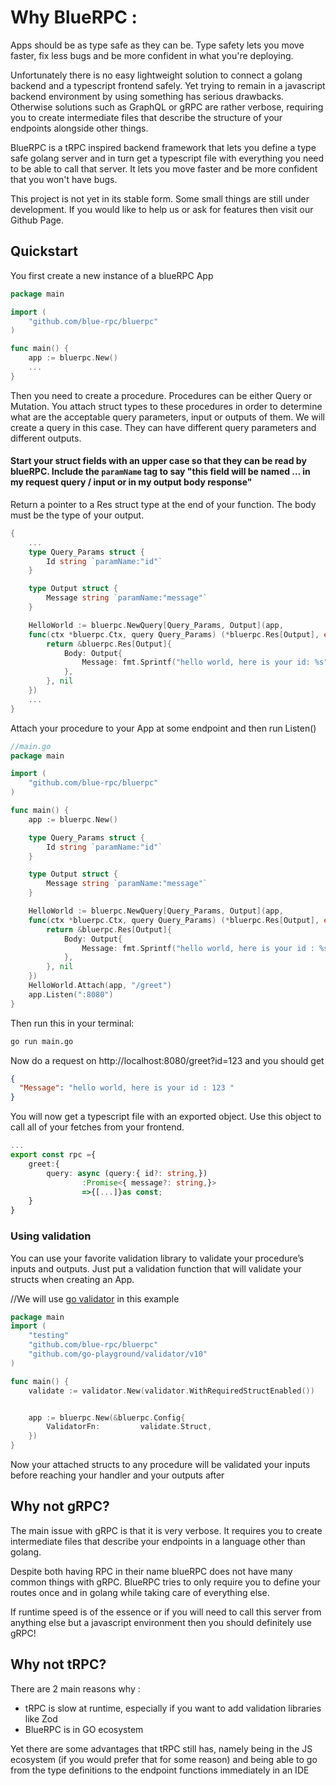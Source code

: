 
# Why BlueRPC :
Apps should be as type safe as they can be. Type safety lets you move faster, fix less bugs and be more confident in what you're deploying. 

Unfortunately there is no easy lightweight solution to connect a golang backend and a typescript frontend safely. Yet trying to remain in a javascript backend environment by using something has serious drawbacks. Otherwise solutions such as GraphQL or gRPC are rather verbose, requiring you to create intermediate files that describe the structure of your endpoints alongside other things.

BlueRPC is a tRPC inspired backend framework that lets you define a type safe golang server and in turn get a typescript file with everything you need to be able to call that server. It lets you move faster and be more confident that you won't have bugs. 

<note>
This project is not yet in its stable form. Some small things are still under development. If you would like to help us or ask for features then visit our Github Page.
</note>



## Quickstart

You first create a new instance of a blueRPC App

```go
package main

import (
	"github.com/blue-rpc/bluerpc"
)

func main() {
	app := bluerpc.New()
    ...
}
```


Then you need to create a procedure. Procedures can be either Query or Mutation. You attach struct types to these procedures in order to determine what are the acceptable query parameters, input or outputs of them.
We will create a query in this case. They can have different query parameters and different outputs.

#### Start your struct fields with an upper case so that they can be read by blueRPC. Include the `paramName` tag to say "this field will be named ... in my request query / input or in my output body response"


Return a pointer to a Res struct type at the end of your function. The body must be the type of your output.

```go
{
    ...
	type Query_Params struct {
		Id string `paramName:"id"`
	}

	type Output struct {
		Message string `paramName:"message"`
	}

	HelloWorld := bluerpc.NewQuery[Query_Params, Output](app, 
    func(ctx *bluerpc.Ctx, query Query_Params) (*bluerpc.Res[Output], error) {
		return &bluerpc.Res[Output]{
			Body: Output{
	            Message: fmt.Sprintf("hello world, here is your id: %s", query.id)
			},
		}, nil
	})
    ...
}
```
Attach your procedure to your App at some endpoint and then run Listen()
```go 
//main.go
package main

import (
	"github.com/blue-rpc/bluerpc"
)

func main() {
	app := bluerpc.New()

	type Query_Params struct {
		Id string `paramName:"id"`
	}

	type Output struct {
		Message string `paramName:"message"`
	}

	HelloWorld := bluerpc.NewQuery[Query_Params, Output](app, 
    func(ctx *bluerpc.Ctx, query Query_Params) (*bluerpc.Res[Output], error) {
		return &bluerpc.Res[Output]{
			Body: Output{
				Message: fmt.Sprintf("hello world, here is your id : %s ", query.Id),
			},
		}, nil
	})
	HelloWorld.Attach(app, "/greet")
	app.Listen(":8080")
}
```
Then run this in your terminal:
```bash
go run main.go
```
Now do a request on http://localhost:8080/greet?id=123 and you should get
```JSON
{
  "Message": "hello world, here is your id : 123 "
}
```

You will now get a typescript file with an exported object. Use this object to call all of your fetches from your frontend.
```ts
...
export const rpc ={
    greet:{
        query: async (query:{ id?: string,})
                :Promise<{ message?: string,}>
                =>{[...]}as const;
    }
}
```

### Using validation
You can use your favorite validation library to validate your procedure’s inputs and outputs. Just put a validation function that will validate your structs when creating an App.

//We will use [go validator](https://github.com/go-playground/validator) in this example
```go
package main
import (
	"testing"
    "github.com/blue-rpc/bluerpc"
	"github.com/go-playground/validator/v10"
)

func main() {
	validate := validator.New(validator.WithRequiredStructEnabled())


    app := bluerpc.New(&bluerpc.Config{
		ValidatorFn:         validate.Struct,
	})
}
```
Now your attached structs to any procedure will be validated your inputs before reaching your handler and your outputs after


## Why not gRPC?
The main issue with gRPC is that it is very verbose. It requires you to create intermediate files that describe your endpoints in a language other than golang.

Despite both having RPC in their name blueRPC does not have many common things with gRPC. BlueRPC tries to only require you to define your routes once and in golang while taking care of everything else. 

If runtime speed is of the essence or if you will need to call this server from anything else but a javascript environment then you should definitely use gRPC! 
## Why not tRPC? 

There are 2 main reasons why :
 - tRPC is slow at runtime, especially if you want to add validation libraries like Zod
 - BlueRPC is in GO ecosystem

Yet there are some advantages that tRPC still has, namely being in the JS ecosystem (if you would prefer that for some reason) and being able to go from the type definitions to the endpoint functions immediately in an IDE

